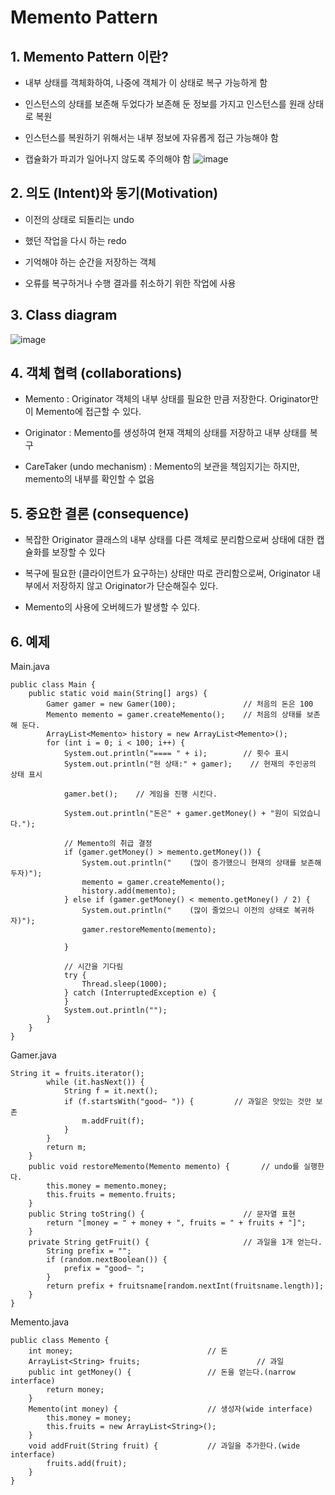 # Memento Pattern

## 1. Memento Pattern 이란?


+ 내부 상태를 객체화하여, 나중에 객체가 이 상태로 복구 가능하게 함


+ 인스턴스의 상태를 보존해 두었다가 보존해 둔 정보를 가지고 인스턴스를 원래 상태로 복원


+ 인스턴스를 복원하기 위해서는 내부 정보에 자유롭게 접근 가능해야 함


+ 캡슐화가 파괴가 일어나지 않도록 주의해야 함
![image](https://github.com/kswdev/design-pattern/assets/92713670/5f7cc484-b270-44b0-ad94-be67a2307424)




## 2. 의도 (Intent)와 동기(Motivation)


+ 이전의 상태로 되돌리는 undo


+ 했던 작업을 다시 하는 redo


+ 기억해야 하는 순간을 저장하는 객체


+ 오류를 복구하거나 수행 결과를 취소하기 위한 작업에 사용



## 3. Class diagram
![image](https://github.com/kswdev/design-pattern/assets/92713670/c57bf0b6-269f-49c4-81eb-82e58071057d)


## 4. 객체 협력 (collaborations)


+ Memento : Originator 객체의 내부 상태를 필요한 만큼 저장한다. Originator만이 Memento에 접근할 수 있다.


+ Originator : Memento를 생성하여 현재 객체의 상태를 저장하고 내부 상태를 복구


+ CareTaker (undo mechanism) : Memento의 보관을 책임지기는 하지만, memento의 내부를 확인할 수 없음



## 5. 중요한 결론 (consequence)


+ 복잡한 Originator 클래스의 내부 상태를 다른 객체로 분리함으로써 상태에 대한 캡슐화를 보장할 수 있다


+ 복구에 필요한 (클라이언트가 요구하는) 상태만 따로 관리함으로써, Originator 내부에서 저장하지 않고 Originator가 단순해질수 있다.


+ Memento의 사용에 오버헤드가 발생할 수 있다.



## 6. 예제
Main.java
```
public class Main {
    public static void main(String[] args) {
        Gamer gamer = new Gamer(100);               // 처음의 돈은 100
        Memento memento = gamer.createMemento();    // 처음의 상태를 보존해 둔다.
        ArrayList<Memento> history = new ArrayList<Memento>();
        for (int i = 0; i < 100; i++) {
            System.out.println("==== " + i);        // 횟수 표시
            System.out.println("현 상태:" + gamer);    // 현재의 주인공의 상태 표시

            gamer.bet();    // 게임을 진행 시킨다.

            System.out.println("돈은" + gamer.getMoney() + "원이 되었습니다.");

            // Memento의 취급 결정
            if (gamer.getMoney() > memento.getMoney()) {
                System.out.println("    (많이 증가했으니 현재의 상태를 보존해두자)");
                memento = gamer.createMemento();
                history.add(memento);
            } else if (gamer.getMoney() < memento.getMoney() / 2) {
                System.out.println("    (많이 줄었으니 이전의 상태로 복귀하자)");
                gamer.restoreMemento(memento);
                
            }

            // 시간을 기다림
            try {
                Thread.sleep(1000);
            } catch (InterruptedException e) {
            }
            System.out.println("");
        }
    }
}
```

Gamer.java
```
String it = fruits.iterator();
        while (it.hasNext()) {
            String f = it.next();
            if (f.startsWith("good~ ")) {         // 과일은 맛있는 것만 보존
                m.addFruit(f);
            }
        }
        return m;
    }
    public void restoreMemento(Memento memento) {       // undo를 실행한다.
        this.money = memento.money;
        this.fruits = memento.fruits;
    }
    public String toString() {                      // 문자열 표현
        return "[money = " + money + ", fruits = " + fruits + "]";
    }
    private String getFruit() {                     // 과일을 1개 얻는다.
        String prefix = "";
        if (random.nextBoolean()) {
            prefix = "good~ ";
        }
        return prefix + fruitsname[random.nextInt(fruitsname.length)];
    }
}
```

Memento.java
```
public class Memento {
    int money;                              // 돈
    ArrayList<String> fruits;                          // 과일
    public int getMoney() {                 // 돈을 얻는다.(narrow interface)
        return money;
    }
    Memento(int money) {                    // 생성자(wide interface)
        this.money = money;
        this.fruits = new ArrayList<String>();
    }
    void addFruit(String fruit) {           // 과일을 추가한다.(wide interface)
        fruits.add(fruit);
    }
}
```
